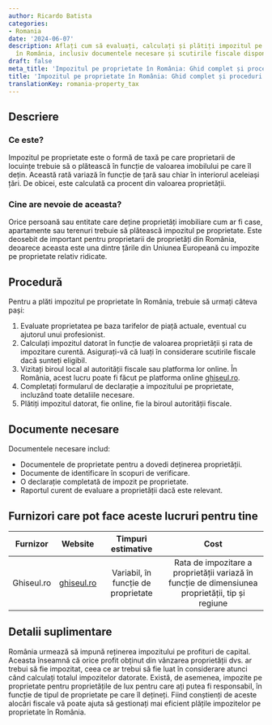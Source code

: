 ```yaml
---
author: Ricardo Batista
categories:
- Romania
date: '2024-06-07'
description: Aflați cum să evaluați, calculați și plătiți impozitul pe proprietate
  în România, inclusiv documentele necesare și scutirile fiscale disponibile.
draft: false
meta_title: 'Impozitul pe proprietate în România: Ghid complet și proceduri'
title: 'Impozitul pe proprietate în România: Ghid complet și proceduri'
translationKey: romania-property_tax
---
```



## Descriere
### Ce este?
Impozitul pe proprietate este o formă de taxă pe care proprietarii de locuințe trebuie să o plătească în funcție de valoarea imobilului pe care îl dețin. Această rată variază în funcție de țară sau chiar în interiorul aceleiași țări. De obicei, este calculată ca procent din valoarea proprietății.

### Cine are nevoie de aceasta?
Orice persoană sau entitate care deține proprietăți imobiliare cum ar fi case, apartamente sau terenuri trebuie să plătească impozitul pe proprietate. Este deosebit de important pentru proprietarii de proprietăți din România, deoarece aceasta este una dintre țările din Uniunea Europeană cu impozite pe proprietate relativ ridicate.

## Procedură
Pentru a plăti impozitul pe proprietate în România, trebuie să urmați câteva pași:
1. Evaluate proprietatea pe baza tarifelor de piață actuale, eventual cu ajutorul unui profesionist.
2. Calculați impozitul datorat în funcție de valoarea proprietății și rata de impozitare curentă. Asigurați-vă că luați în considerare scutirile fiscale dacă sunteți eligibil.
3. Vizitați biroul local al autorității fiscale sau platforma lor online. În România, acest lucru poate fi făcut pe platforma online [ghiseul.ro](https://ghiseul.ro/).
4. Completați formularul de declarație a impozitului pe proprietate, incluzând toate detaliile necesare.
5. Plătiți impozitul datorat, fie online, fie la biroul autorității fiscale.

## Documente necesare
Documentele necesare includ:
- Documentele de proprietate pentru a dovedi deținerea proprietății.
- Documente de identificare în scopuri de verificare.
- O declarație completată de impozit pe proprietate.
- Raportul curent de evaluare a proprietății dacă este relevant.

## Furnizori care pot face aceste lucruri pentru tine

| Furnizor        |     Website                  |     Timpuri estimative    |       Cost          |
| --------------- | ---------------              |  :-------------:        | :-------------:     |
| Ghiseul.ro      |  [ghiseul.ro](https://ghiseul.ro)    |  Variabil, în funcție de proprietate    | Rata de impozitare a proprietății variază în funcție de dimensiunea proprietății, tip și regiune |

## Detalii suplimentare
România urmează să impună reținerea impozitului pe profituri de capital. Aceasta înseamnă că orice profit obținut din vânzarea proprietății dvs. ar trebui să fie impozitat, ceea ce ar trebui să fie luat în considerare atunci când calculați totalul impozitelor datorate.
Există, de asemenea, impozite pe proprietate pentru proprietățile de lux pentru care ați putea fi responsabil, în funcție de tipul de proprietate pe care îl dețineți.
Fiind conștienți de aceste alocări fiscale vă poate ajuta să gestionați mai eficient plățile impozitelor pe proprietate în România.